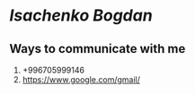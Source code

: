 #  *Isachenko Bogdan*
## Ways to communicate with me
1. +996705999146
1. https://www.google.com/gmail/

 